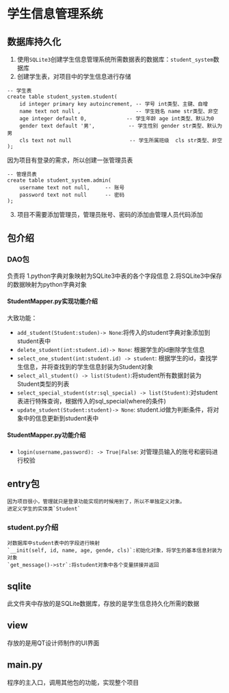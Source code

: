 # 学生信息管理系统
## 数据库持久化
1. 使用`SQLite3`创建学生信息管理系统所需数据表的数据库：`student_system`数据库
2. 创建学生表，对项目中的学生信息进行存储
```sqlite
-- 学生表
create table student_system.student(
    id integer primary key autoincrement, -- 学号 int类型、主键、自增
    name text not null ,                  -- 学生姓名 name str类型、非空
    age integer default 0,             -- 学生年龄 age int类型、默认为0
    gender text default '男',           -- 学生性别 gender str类型、默认为男
    cls text not null                   -- 学生所属班级  cls str类型、非空
);
```
因为项目有登录的需求，所以创建一张管理员表
```sqlite
-- 管理员表
create table student_system.admin(
    username text not null,     -- 账号
    password text not null      -- 密码
);
```
3. 项目不需要添加管理员，管理员账号、密码的添加由管理人员代码添加
## 包介绍
### DAO包
负责将 
1.python字典对象映射为SQLite3中表的各个字段信息
2.将SQLite3中保存的数据映射为python字典对象
#### StudentMapper.py实现功能介绍
大致功能：
* `add_student(Student:studen)-> None`:将传入的student字典对象添加到student表中
* `delete_student(int:student.id)-> None`: 根据学生的id删除学生信息
* `select_one_student(int:student.id) -> student`: 根据学生的id，查找学生信息，并将查找到的学生信息封装为Student对象
* `select_all_student() -> list(Student)`:将student所有数据封装为Student类型的列表
* `select_special_student(str:sql_special) -> list(Student)`:对student表进行特殊查询，根据传入的sql_special(where的条件)
* `update_student(Student:student)-> None`: student.id做为判断条件，将对象中的信息更新到student表中
#### StudentMapper.py功能介绍
* `login(username,password): -> True|False`: 对管理员输入的账号和密码进行校验
## entry包
    因为项目很小，管理就只是登录功能实现的时候用到了，所以不单独定义对象。
    进定义学生的实体类`Student`
### student.py介绍
    对数据库中student表中的字段进行映射
    `__init(self, id, name, age, gende, cls)`:初始化对象，将学生的基本信息封装为对象
    `get_message()->str`:将student对象中各个变量拼接并返回
## sqlite
此文件夹中存放的是SQLite数据库，存放的是学生信息持久化所需的数据
## view
存放的是用QT设计师制作的UI界面
## main.py
程序的主入口，调用其他包的功能，实现整个项目

